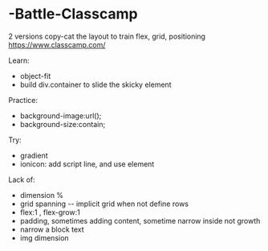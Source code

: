 # -Battle-Classcamp
2 versions copy-cat the layout to train flex, grid, positioning
https://www.classcamp.com/ 

Learn:  
- object-fit
- build div.container to slide the skicky element


Practice: 
- background-image:url(); 
- background-size:contain;


Try:
- gradient 
- ionicon: add script line, and use <ion-icon> element


Lack of: 
- dimension %
- grid spanning -- implicit grid when not define rows
- flex:1 , flex-grow:1
- padding, sometimes adding content, sometime narrow inside not growth
- narrow a block text
- img dimension
